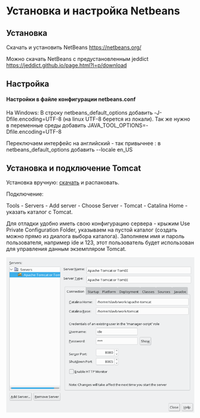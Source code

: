 # Установка и настройка Netbeans

## Установка
Скачать и установить NetBeans https://netbeans.org/

Можно скачать NetBeans с предустановленным jeddict https://jeddict.github.io/page.html?l=p/download

## Настройка

#### Настройки в файле конфигурации netbeans.conf

На Windows: В строку netbeans_default_options добавить -J-Dfile.encoding=UTF-8 (на linux UTF-8 берется из локали). Так же нужно в переменные среды добавить JAVA_TOOL_OPTIONS=-Dfile.encoding=UTF-8

Переключаем интерфейс на английский - так привычнее : в netbeans_default_options добавить --locale en_US 

## Установка и подключение Tomcat

Установка вручную: [скачать](https://tomcat.apache.org/download-90.cgi) и распаковать.

Подключение: 

Tools - Servers - Add server - Choose Server - Tomcat - Catalina Home - указать каталог с Tomcat. 

Для отладки удобно иметь свою конфигурацию сервера - крыжим Use Private Configuration Folder, 
указываем на пустой каталог (создать можно прямо из диалога выбора каталога). Заполняем имя и пароль пользователя, например ide и 123, этот пользователь будет использован для управления данным экземпляром Tomcat.

![](tomcat.png)

